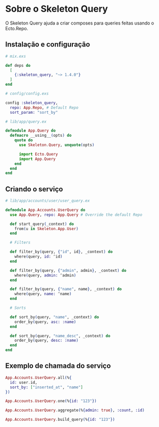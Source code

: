 # Sobre o Skeleton Query

O Skeleton Query ajuda a criar composes para queries feitas usando o Ecto.Repo.

## Instalação e configuração

```elixir
# mix.exs

def deps do
  [
    {:skeleton_query, "~> 1.4.0"}
  ]
end
```

```elixir
# config/config.exs

config :skeleton_query,
  repo: App.Repo, # Default Repo
  sort_param: "sort_by"
```

```elixir
# lib/app/query.ex

defmodule App.Query do
  defmacro __using__(opts) do
    quote do
      use Skeleton.Query, unquote(opts)

      import Ecto.Query
      import App.Query
    end
  end
end
```

## Criando o serviço

```elixir
# lib/app/accounts/user/user_query.ex

defmodule App.Accounts.UserQuery do
  use App.Query, repo: App.Query # Override the default Repo

  def start_query(_context) do
    from(u in Skeleton.App.User)
  end

  # Filters

  def filter_by(query, {"id", id}, _context) do
    where(query, id: ^id)
  end

  def filter_by(query, {"admin", admin}, _context) do
    where(query, admin: ^admin)
  end

  def filter_by(query, {"name", name}, _context) do
    where(query, name: ^name)
  end

  # Sorts

  def sort_by(query, "name", _context) do
    order_by(query, asc: :name)
  end

  def sort_by(query, "name_desc", _context) do
    order_by(query, desc: :name)
  end
end
```

## Exemplo de chamada do serviço

```elixir
App.Accounts.UserQuery.all(%{
  id: user.id,
  sort_by: ["inserted_at", "name"]
})

App.Accounts.UserQuery.one(%{id: "123"})

App.Accounts.UserQuery.aggregate(%{admin: true}, :count, :id)

App.Accounts.UserQuery.build_query(%{id: "123"})
```